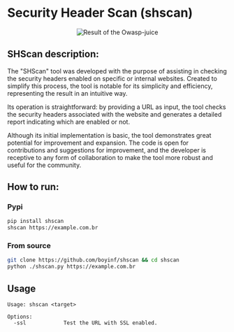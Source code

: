 # Security Header Scan (shscan)

<p align="center">
    <img src="Owasp-juice.png" alt="Result of the Owasp-juice" />
</p>

## SHScan description:

The "SHScan" tool was developed with the purpose of assisting in checking the security headers enabled on specific or internal websites. Created to simplify this process, the tool is notable for its simplicity and efficiency, representing the result in an intuitive way.

Its operation is straightforward: by providing a URL as input, the tool checks the security headers associated with the website and generates a detailed report indicating which are enabled or not.

Although its initial implementation is basic, the tool demonstrates great potential for improvement and expansion. The code is open for contributions and suggestions for improvement, and the developer is receptive to any form of collaboration to make the tool more robust and useful for the community.

## How to run:

### Pypi
```bash
pip install shscan
shscan https://example.com.br
```

### From source
```bash
git clone https://github.com/boyinf/shscan && cd shscan
python ./shscan.py https://example.com.br
```

## Usage
```
Usage: shscan <target>

Options:
  -ssl            Test the URL with SSL enabled.
```
